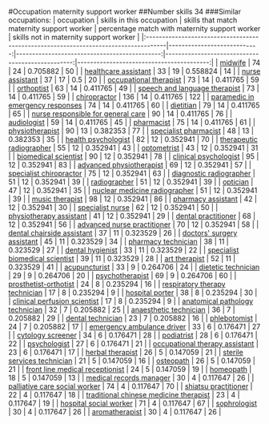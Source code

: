 #Occupation maternity support worker
##Number skills 34
###Similar occupations:
| occupation                                                                          |   skills in this occupation |   skills that match maternity support worker |   percentage match with maternity support worker |   skills not in maternity support worker |
|:------------------------------------------------------------------------------------|----------------------------:|---------------------------------------------:|-------------------------------------------------:|-----------------------------------------:|
| [midwife](midwife.md)                                                               |                          74 |                                           24 |                                         0.705882 |                                       50 |
| [healthcare assistant](healthcare_assistant.md)                                     |                          33 |                                           19 |                                         0.558824 |                                       14 |
| [nurse assistant](nurse_assistant.md)                                               |                          37 |                                           17 |                                         0.5      |                                       20 |
| [occupational therapist](occupational_therapist.md)                                 |                          73 |                                           14 |                                         0.411765 |                                       59 |
| [orthoptist](orthoptist.md)                                                         |                          63 |                                           14 |                                         0.411765 |                                       49 |
| [speech and language therapist](speech_and_language_therapist.md)                   |                          73 |                                           14 |                                         0.411765 |                                       59 |
| [chiropractor](chiropractor.md)                                                     |                         136 |                                           14 |                                         0.411765 |                                      122 |
| [paramedic in emergency responses](paramedic_in_emergency_responses.md)             |                          74 |                                           14 |                                         0.411765 |                                       60 |
| [dietitian](dietitian.md)                                                           |                          79 |                                           14 |                                         0.411765 |                                       65 |
| [nurse responsible for general care](nurse_responsible_for_general_care.md)         |                          90 |                                           14 |                                         0.411765 |                                       76 |
| [audiologist](audiologist.md)                                                       |                          59 |                                           14 |                                         0.411765 |                                       45 |
| [pharmacist](pharmacist.md)                                                         |                          75 |                                           14 |                                         0.411765 |                                       61 |
| [physiotherapist](physiotherapist.md)                                               |                          90 |                                           13 |                                         0.382353 |                                       77 |
| [specialist pharmacist](specialist_pharmacist.md)                                   |                          48 |                                           13 |                                         0.382353 |                                       35 |
| [health psychologist](health_psychologist.md)                                       |                          82 |                                           12 |                                         0.352941 |                                       70 |
| [therapeutic radiographer](therapeutic_radiographer.md)                             |                          55 |                                           12 |                                         0.352941 |                                       43 |
| [optometrist](optometrist.md)                                                       |                          43 |                                           12 |                                         0.352941 |                                       31 |
| [biomedical scientist](biomedical_scientist.md)                                     |                          90 |                                           12 |                                         0.352941 |                                       78 |
| [clinical psychologist](clinical_psychologist.md)                                   |                          95 |                                           12 |                                         0.352941 |                                       83 |
| [advanced physiotherapist](advanced_physiotherapist.md)                             |                          69 |                                           12 |                                         0.352941 |                                       57 |
| [specialist chiropractor](specialist_chiropractor.md)                               |                          75 |                                           12 |                                         0.352941 |                                       63 |
| [diagnostic radiographer](diagnostic_radiographer.md)                               |                          51 |                                           12 |                                         0.352941 |                                       39 |
| [radiographer](radiographer.md)                                                     |                          51 |                                           12 |                                         0.352941 |                                       39 |
| [optician](optician.md)                                                             |                          47 |                                           12 |                                         0.352941 |                                       35 |
| [nuclear medicine radiographer](nuclear_medicine_radiographer.md)                   |                          51 |                                           12 |                                         0.352941 |                                       39 |
| [music therapist](music_therapist.md)                                               |                          98 |                                           12 |                                         0.352941 |                                       86 |
| [pharmacy assistant](pharmacy_assistant.md)                                         |                          42 |                                           12 |                                         0.352941 |                                       30 |
| [specialist nurse](specialist_nurse.md)                                             |                          62 |                                           12 |                                         0.352941 |                                       50 |
| [physiotherapy assistant](physiotherapy_assistant.md)                               |                          41 |                                           12 |                                         0.352941 |                                       29 |
| [dental practitioner](dental_practitioner.md)                                       |                          68 |                                           12 |                                         0.352941 |                                       56 |
| [advanced nurse practitioner](advanced_nurse_practitioner.md)                       |                          70 |                                           12 |                                         0.352941 |                                       58 |
| [dental chairside assistant](dental_chairside_assistant.md)                         |                          37 |                                           11 |                                         0.323529 |                                       26 |
| [doctors' surgery assistant](doctors'_surgery_assistant.md)                         |                          45 |                                           11 |                                         0.323529 |                                       34 |
| [pharmacy technician](pharmacy_technician.md)                                       |                          38 |                                           11 |                                         0.323529 |                                       27 |
| [dental hygienist](dental_hygienist.md)                                             |                          33 |                                           11 |                                         0.323529 |                                       22 |
| [specialist biomedical scientist](specialist_biomedical_scientist.md)               |                          39 |                                           11 |                                         0.323529 |                                       28 |
| [art therapist](art_therapist.md)                                                   |                          52 |                                           11 |                                         0.323529 |                                       41 |
| [acupuncturist](acupuncturist.md)                                                   |                          33 |                                            9 |                                         0.264706 |                                       24 |
| [dietetic technician](dietetic_technician.md)                                       |                          29 |                                            9 |                                         0.264706 |                                       20 |
| [psychotherapist](psychotherapist.md)                                               |                          69 |                                            9 |                                         0.264706 |                                       60 |
| [prosthetist-orthotist](prosthetist-orthotist.md)                                   |                          24 |                                            8 |                                         0.235294 |                                       16 |
| [respiratory therapy technician](respiratory_therapy_technician.md)                 |                          17 |                                            8 |                                         0.235294 |                                        9 |
| [hospital porter](hospital_porter.md)                                               |                          38 |                                            8 |                                         0.235294 |                                       30 |
| [clinical perfusion scientist](clinical_perfusion_scientist.md)                     |                          17 |                                            8 |                                         0.235294 |                                        9 |
| [anatomical pathology technician](anatomical_pathology_technician.md)               |                          32 |                                            7 |                                         0.205882 |                                       25 |
| [anaesthetic technician](anaesthetic_technician.md)                                 |                          36 |                                            7 |                                         0.205882 |                                       29 |
| [dental technician](dental_technician.md)                                           |                          23 |                                            7 |                                         0.205882 |                                       16 |
| [phlebotomist](phlebotomist.md)                                                     |                          24 |                                            7 |                                         0.205882 |                                       17 |
| [emergency ambulance driver](emergency_ambulance_driver.md)                         |                          33 |                                            6 |                                         0.176471 |                                       27 |
| [cytology screener](cytology_screener.md)                                           |                          34 |                                            6 |                                         0.176471 |                                       28 |
| [podiatrist](podiatrist.md)                                                         |                          28 |                                            6 |                                         0.176471 |                                       22 |
| [psychologist](psychologist.md)                                                     |                          27 |                                            6 |                                         0.176471 |                                       21 |
| [occupational therapy assistant](occupational_therapy_assistant.md)                 |                          23 |                                            6 |                                         0.176471 |                                       17 |
| [herbal therapist](herbal_therapist.md)                                             |                          26 |                                            5 |                                         0.147059 |                                       21 |
| [sterile services technician](sterile_services_technician.md)                       |                          21 |                                            5 |                                         0.147059 |                                       16 |
| [osteopath](osteopath.md)                                                           |                          26 |                                            5 |                                         0.147059 |                                       21 |
| [front line medical receptionist](front_line_medical_receptionist.md)               |                          24 |                                            5 |                                         0.147059 |                                       19 |
| [homeopath](homeopath.md)                                                           |                          18 |                                            5 |                                         0.147059 |                                       13 |
| [medical records manager](medical_records_manager.md)                               |                          30 |                                            4 |                                         0.117647 |                                       26 |
| [palliative care social worker](palliative_care_social_worker.md)                   |                          74 |                                            4 |                                         0.117647 |                                       70 |
| [shiatsu practitioner](shiatsu_practitioner.md)                                     |                          22 |                                            4 |                                         0.117647 |                                       18 |
| [traditional chinese medicine therapist](traditional_chinese_medicine_therapist.md) |                          23 |                                            4 |                                         0.117647 |                                       19 |
| [hospital social worker](hospital_social_worker.md)                                 |                          71 |                                            4 |                                         0.117647 |                                       67 |
| [sophrologist](sophrologist.md)                                                     |                          30 |                                            4 |                                         0.117647 |                                       26 |
| [aromatherapist](aromatherapist.md)                                                 |                          30 |                                            4 |                                         0.117647 |                                       26 |
